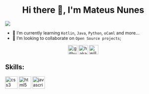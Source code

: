 
<h1 align="center">Hi there 👋, I'm Mateus Nunes</h1>
<img align="center" src="https://ugc.kn3.net/i/760x/https://cdn-images-1.medium.com/max/1600/1*IRFhWNqusUWbTsB1hQXhrQ.gif">

- 🌱 I’m currently learning `Kotlin`, `Java`, `Python`, `oCaml` and more...
- 👯 I’m looking to collaborate on `Open Source projects`;
<!--
**mateusnssp/mateusnssp** is a ✨ _special_ ✨ repository because its `README.md` (this file) appears on your GitHub profile.

Here are some ideas to get you started:

- 🔭 I’m currently working on ...
- 🌱 I’m currently learning `kotlin`, `java`, `python`, `ocaml` and more...
- 👯 I’m looking to collaborate on ...
- 🤔 I’m looking for help with ...
- 💬 Ask me about ...
- 📫 How to reach me: ...
- 😄 Pronouns: ...
- ⚡ Fun fact: ...
-->

<p align="center">
<a href="https://github.com/mateusnssp" target="blank"><img align="center" src="https://cdn.jsdelivr.net/npm/simple-icons@3.0.1/icons/github.svg" alt="github" height="30" width="30" /></a>
<a href="https://twitter.com/_mateusns" target="blank"><img align="center" src="https://cdn.jsdelivr.net/npm/simple-icons@3.0.1/icons/twitter.svg" alt="hakacode" height="30" width="30" /></a>
<a href="https://instagram.com/_mateusn" target="blank"><img align="center" src="https://cdn.jsdelivr.net/npm/simple-icons@3.0.1/icons/instagram.svg" alt="will.constantinov" height="30" width="30" /></a>
</p>


## Skills:
<p <img src="https://www.vectorlogo.zone/logos/git-scm/git-scm-icon.svg" alt="git" width="40" height="40"/> <img src="https://devicons.github.io/devicon/devicon.git/icons/css3/css3-original-wordmark.svg" alt="css3" width="40" height="40"/> <img src="https://devicons.github.io/devicon/devicon.git/icons/html5/html5-original-wordmark.svg" alt="html5" width="40" height="40"/> <img src="https://devicons.github.io/devicon/devicon.git/icons/javascript/javascript-original.svg" alt="javascript" width="40" height="40"

<svg viewBox="0 0 128 128">
<path fill="#A80030" d="M69.687 42.927c-1.289.018.243.663 1.926.923.467-.364.886-.73 1.263-1.087-1.048.257-2.114.262-3.189.164M76.604 41.203c.771-1.061 1.33-2.221 1.527-3.419-.174.854-.636 1.591-1.074 2.372-2.409 1.518-.228-.9-.002-1.823-2.589 3.265-.356 1.958-.451 2.87M79.161 34.554c.157-2.321-.457-1.586-.663-.701.24.125.431 1.637.663.701M64.795 2.819c.689.123 1.488.217 1.373.383.756-.167.926-.318-1.373-.383M66.169 3.202l-.483.101.451-.043.032-.058M87.629 35.435c.077 2.085-.609 3.098-1.229 4.89l-1.115.555c-.912 1.772.091 1.125-.563 2.534-1.425 1.266-4.319 3.959-5.246 4.206-.677-.014.458-.798.607-1.105-1.906 1.308-1.53 1.964-4.445 2.76l-.085-.191c-7.188 3.383-17.173-3.319-17.043-12.463-.075.581-.218.435-.377.668-.37-4.704 2.173-9.428 6.464-11.361 4.195-2.075 9.115-1.225 12.119 1.58-1.649-2.163-4.938-4.455-8.829-4.243-3.815.063-7.385 2.486-8.575 5.119-1.954 1.229-2.182 4.742-3.033 5.386-1.146 8.421 2.155 12.059 7.741 16.339.876.592.246.683.364 1.134-1.856-.868-3.554-2.18-4.951-3.786.742 1.084 1.541 2.139 2.576 2.967-1.751-.591-4.088-4.24-4.77-4.388 3.016 5.4 12.234 9.47 17.064 7.45-2.236.083-5.073.046-7.583-.882-1.057-.542-2.488-1.665-2.232-1.874 6.589 2.46 13.394 1.862 19.095-2.708 1.451-1.13 3.035-3.052 3.493-3.078-.688 1.038.118.499-.412 1.415 1.443-2.331-.628-.95 1.493-4.024l.784 1.079c-.294-1.937 2.403-4.285 2.129-7.345.618-.936.688 1.008.033 3.16.91-2.388.241-2.771.474-4.743.251.663.585 1.367.755 2.066-.593-2.308.607-3.885.905-5.227-.295-.129-.915 1.02-1.059-1.705.021-1.185.33-.621.448-.912-.23-.134-.841-1.042-1.211-2.782.267-.41.718 1.06 1.084 1.12-.236-1.383-.641-2.438-.658-3.501-1.069-2.234-.378.299-1.244-.959-1.14-3.55.943-.824 1.085-2.436 1.725 2.498 2.706 6.372 3.16 7.977-.346-1.956-.902-3.852-1.583-5.686.526.222-.845-4.023.683-1.212-1.629-5.993-6.971-11.593-11.885-14.219.601.55 1.358 1.24 1.088 1.349-2.445-1.454-2.017-1.569-2.366-2.183-1.989-.81-2.122.067-3.438.002-3.753-1.992-4.476-1.781-7.93-3.026l.156.735c-2.486-.828-2.896.312-5.583.001-.163-.126.861-.462 1.705-.583-2.403.316-2.292-.476-4.644.086.578-.407 1.192-.677 1.811-1.022-1.959.119-4.68 1.141-3.841.21-3.196 1.428-8.875 3.43-12.063 6.418l-.1-.669c-1.459 1.752-6.367 5.234-6.759 7.506l-.391.091c-.758 1.286-1.25 2.744-1.853 4.067-.993 1.694-1.457.652-1.315.918-1.954 3.962-2.927 7.292-3.765 10.023.597.893.015 5.377.239 8.966-.979 17.728 12.441 34.938 27.112 38.91 2.15.771 5.348.744 8.067.819-3.208-.918-3.622-.485-6.75-1.575-2.254-1.063-2.748-2.276-4.346-3.663l.633 1.117c-3.133-1.108-1.822-1.372-4.371-2.179l.676-.88c-1.016-.077-2.689-1.711-3.147-2.617l-1.111.044c-1.334-1.645-2.046-2.833-1.993-3.753l-.359.64c-.405-.698-4.91-6.177-2.574-4.901-.434-.396-1.011-.645-1.636-1.782l.475-.543c-1.122-1.447-2.068-3.301-1.996-3.92.6.81 1.016.962 1.428 1.101-2.84-7.045-2.999-.388-5.148-7.171l.454-.035c-.349-.527-.562-1.096-.841-1.657l.198-1.971c-2.043-2.361-.571-10.049-.275-14.264.203-1.714 1.706-3.539 2.848-6.4l-.695-.12c1.33-2.319 7.595-9.317 10.498-8.958 1.405-1.767-.28-.008-.555-.451 3.088-3.196 4.059-2.258 6.143-2.833 2.246-1.333-1.928.521-.864-.508 3.886-.991 2.753-2.256 7.821-2.759.535.304-1.241.47-1.686.864 3.235-1.584 10.241-1.223 14.795.879 5.277 2.469 11.211 9.762 11.446 16.625l.267.071c-.134 2.729.418 5.885-.541 8.782l.648-1.376M55.612 44.697l-.182.903c.848 1.152 1.521 2.399 2.603 3.296-.779-1.516-1.357-2.144-2.421-4.199M57.614 44.62c-.448-.497-.712-1.095-1.012-1.689.285 1.045.868 1.943 1.41 2.858l-.398-1.169M93.065 36.914l-.189.476c-.346 2.466-1.098 4.907-2.247 7.17 1.27-2.388 2.089-5 2.436-7.646M65.052 2.2c.871-.318 2.143-.175 3.068-.385-1.206.102-2.406.161-3.591.313l.523.072M34.444 18.475c.201 1.859-1.398 2.582.354 1.354.94-2.117-.365-.583-.354-1.354M32.384 27.082c.404-1.239.478-1.984.631-2.702-1.116 1.428-.514 1.732-.631 2.702"></path><path d="M28.672 110.113c-.039.041-.039 6.477-.12 8.157-.079 1.358-.199 4.277-3.078 4.277-2.959 0-3.679-3.399-3.918-4.877-.28-1.639-.28-3-.28-3.599 0-1.919.12-7.279 4.639-7.279 1.359 0 2.119.401 2.719.72l.038 2.601zm-11.595 4.719c0 11.275 5.998 11.275 6.877 11.275 2.479 0 4.079-1.36 4.758-3.718l.081 3.558c.76-.041 1.519-.121 2.759-.121.439 0 .798 0 1.119.041.32 0 .64.039 1 .08-.64-1.279-1.12-4.158-1.12-10.397 0-6.077 0-16.353.52-19.472-1.438.681-2.679 1.121-5.397 1.36 1.079 1.16 1.079 1.76 1.079 7.036-.759-.238-1.719-.519-3.358-.519-7.159 0-8.318 6.237-8.318 10.877M38.761 112.791c.041-3.318.721-6.278 3.56-6.278 3.119 0 3.356 3.438 3.277 6.278h-6.837zm10.795.401c0-4.679-.918-9.277-6.837-9.277-8.155 0-8.155 9.038-8.155 10.956 0 8.116 3.638 11.314 9.756 11.314 2.717 0 4.038-.397 4.758-.599-.04-1.439.159-2.359.401-3.598-.841.521-1.921 1.2-4.319 1.2-6.238 0-6.318-5.68-6.318-7.638h10.638l.076-2.358M62.564 114.911c0 3.718-.68 8.716-5.317 8.716-.641 0-1.439-.121-1.959-.24-.08-1.439-.08-3.919-.08-6.797 0-3.44.359-5.236.641-6.118.839-2.837 2.718-2.877 3.076-2.877 3.039 0 3.639 4.198 3.639 7.316zm-11.474 4.359c0 2.959 0 4.638-.479 5.917 1.639.639 3.677.998 6.117.998 1.56 0 6.077 0 8.516-4.997 1.16-2.319 1.56-5.438 1.56-7.797 0-1.44-.16-4.597-1.319-6.598-1.118-1.877-2.918-2.838-4.836-2.838-3.84 0-4.958 3.199-5.558 4.839 0-2.039.039-9.157.357-12.795-2.598 1.2-4.198 1.399-5.916 1.559 1.559.639 1.559 3.28 1.559 11.877v9.835M74.489 125.947c-.801-.121-1.361-.201-2.521-.201-1.277 0-2.158.081-3.077.201.399-.76.56-1.121.68-3.719.16-3.56.2-13.076-.08-15.075-.2-1.521-.559-1.76-1.118-2.159 3.277-.32 4.197-.56 5.717-1.279-.319 1.758-.361 2.641-.361 5.317-.081 13.797-.121 15.275.76 16.915M87.293 114.629c-.079 2.52-.12 4.28-.8 5.678-.841 1.8-2.24 2.319-3.278 2.319-2.402 0-2.92-1.999-2.92-3.957 0-3.759 3.359-4.041 4.877-4.041h2.121zm-10.997 4.92c0 2.52.76 5.038 3.001 6.118.998.44 1.998.44 2.319.44 3.679 0 4.918-2.72 5.678-4.399-.04 1.759 0 2.838.12 4.239.719-.041 1.438-.121 2.64-.121.679 0 1.318.08 1.998.121-.44-.679-.68-1.081-.801-2.64-.079-1.519-.079-3.038-.079-5.158l.04-8.156c0-3.04-.801-6.039-6.799-6.039-3.957 0-6.275 1.2-7.436 1.8.48.88.881 1.637 1.24 3.36 1.561-1.36 3.6-2.08 5.677-2.08 3.321 0 3.321 2.199 3.321 5.317-.76-.04-1.401-.119-2.481-.119-5.079.001-8.438 1.958-8.438 7.317M110.323 121.988c.041 1.36.041 2.799.6 3.959-.88-.08-1.4-.2-3.037-.2-.961 0-1.48.081-2.241.2.159-.519.241-.72.32-1.401.121-.917.2-3.998.2-5.078v-4.318c0-1.879 0-4.599-.122-5.559-.079-.678-.277-2.518-2.599-2.518-2.278 0-3.038 1.679-3.318 3.039-.318 1.399-.318 2.919-.318 8.836.038 5.118.038 5.597.438 6.998-.68-.08-1.52-.159-2.718-.159-.961 0-1.601.039-2.398.159.279-.641.439-.961.519-3.199.082-2.199.241-12.996-.121-15.554-.199-1.56-.6-1.919-1.038-2.319 3.239-.161 4.277-.681 5.278-1.199v4.237c.479-1.241 1.479-4 5.478-4 4.999 0 5.037 3.639 5.078 6.036v12.04"></path><path fill="#A80030" d="M74.827 98.056l-3.313 3.31-3.31-3.31 3.31-3.31 3.313 3.31"></path>
</svg>






